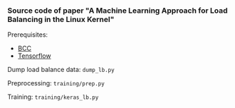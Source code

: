 ### Source code of paper "A Machine Learning Approach for Load Balancing in the Linux Kernel"


Prerequisites:

- [BCC](https://github.com/iovisor/bcc)
- [Tensorflow](https://www.tensorflow.org/)


Dump load balance data: `dump_lb.py`

Preprocessing: `training/prep.py`

Training: `training/keras_lb.py`
